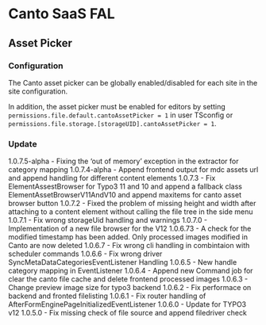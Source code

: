 # Canto SaaS FAL

## Asset Picker

### Configuration

The Canto asset picker can be globally enabled/disabled for each site
in the site configuration.

In addition, the asset picker must be enabled for editors
by setting `permissions.file.default.cantoAssetPicker = 1` in user TSconfig
or `permissions.file.storage.[storageUID].cantoAssetPicker = 1`.


### Update

1.0.7.5-alpha - Fixing the ‘out of memory’ exception in the extractor for category mapping
1.0.7.4-alpha - Append frontend output for mdc assets url and append handling for different content elements
1.0.7.3 - Fix ElementAssestBrowser for Typo3 11 and 10 and append a fallback class ElementAssetBrowserV11AndV10 and append maxitems for canto asset browser button
1.0.7.2 - Fixed the problem of missing height and width after attaching to a content element without calling the file tree in the side menu
1.0.7.1 - Fix wrong storageUid handling and warnings
1.0.7.0 - Implementation of a new file browser for the V12
1.0.6.73 - A check for the modified timestamp has been added. Only processed images modified in Canto are now deleted
1.0.6.7 - Fix wrong cli handling in combintaion with scheduler commands
1.0.6.6 - Fix wrong driver SyncMetaDataCategoriesEventListener Handling
1.0.6.5 - New handle category mapping in EventListener
1.0.6.4 - Append new Command job for clear the canto file cache and delete frontend processed images
1.0.6.3 - Change preview image size for typo3 backend
1.0.6.2 - Fix performace on backend and fronted filelisting
1.0.6.1 - Fix router handling of AfterFormEnginePageInitializedEventListener
1.0.6.0 - Update for TYPO3 v12
1.0.5.0 - Fix missing check of file source and append filedriver check
